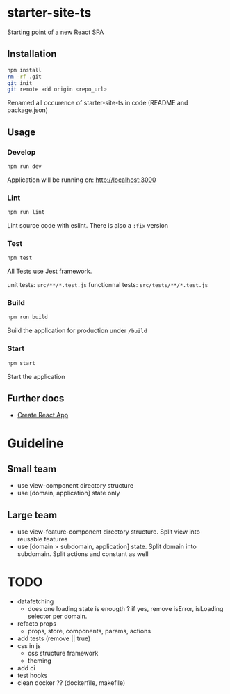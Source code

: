 # starter-site-ts

Starting point of a new React SPA

## Installation
```sh
npm install
rm -rf .git
git init
git remote add origin <repo_url>
```

Renamed all occurence of starter-site-ts in code (README and package.json)

## Usage

### Develop
```js
npm run dev
```
Application will be running on: [http://localhost:3000](http://localhost:3000)

### Lint
```sh
npm run lint
```
Lint source code with eslint.
There is also a `:fix` version

### Test
```sh
npm test
```
All Tests use Jest framework.

unit tests: `src/**/*.test.js`
functionnal tests: `src/tests/**/*.test.js`

### Build
```sh
npm run build
```
Build the application for production under `/build`

### Start
```sh
npm start
```
Start the application

## Further docs
- [Create React App](https://github.com/facebookincubator/create-react-app)

# Guideline

## Small team
- use view-component directory structure
- use [domain, application] state only

## Large team
- use view-feature-component directory structure. Split view into reusable features
- use [domain > subdomain, application] state. Split domain into subdomain. Split actions and constant as well

# TODO
- datafetching
  - does one loading state is enougth ? if yes, remove isError, isLoading selector per domain.
- refacto props
  - props, store, components, params, actions
- add tests (remove || true)
- css in js
  - css structure framework
  - theming
- add ci
- test hooks
- clean docker ?? (dockerfile, makefile)
